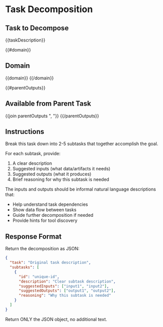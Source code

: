 # Task Decomposition

## Task to Decompose
{{taskDescription}}

{{#domain}}
## Domain
{{domain}}
{{/domain}}

{{#parentOutputs}}
## Available from Parent Task
{{join parentOutputs ", "}}
{{/parentOutputs}}

## Instructions
Break this task down into 2-5 subtasks that together accomplish the goal.

For each subtask, provide:
1. A clear description
2. Suggested inputs (what data/artifacts it needs)
3. Suggested outputs (what it produces)
4. Brief reasoning for why this subtask is needed

The inputs and outputs should be informal natural language descriptions that:
- Help understand task dependencies
- Show data flow between tasks
- Guide further decomposition if needed
- Provide hints for tool discovery

## Response Format
Return the decomposition as JSON:
```json
{
  "task": "Original task description",
  "subtasks": [
    {
      "id": "unique-id",
      "description": "Clear subtask description",
      "suggestedInputs": ["input1", "input2"],
      "suggestedOutputs": ["output1", "output2"],
      "reasoning": "Why this subtask is needed"
    }
  ]
}
```

Return ONLY the JSON object, no additional text.